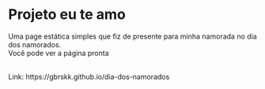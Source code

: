 # Projeto eu te amo
Uma page estática simples que fiz de presente para minha namorada no dia dos namorados.
<br>
Você pode ver a página pronta 

<br>
Link: https://gbrskk.github.io/dia-dos-namorados
